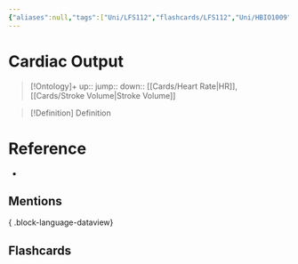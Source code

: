 ```yaml
---
{"aliases":null,"tags":["Uni/LFS112","flashcards/LFS112","Uni/HBIO1009"],"dg-publish":true,"permalink":"/cards/cardiac-output/","dgPassFrontmatter":true}
---
```


# Cardiac Output

> [!Ontology]+
> up:: 
> jump::
> down:: [[Cards/Heart Rate\|HR]], [[Cards/Stroke Volume\|Stroke Volume]]

> [!Definition] Definition

<style> .container {font-family: sans-serif; text-align: center;} .button-wrapper button {z-index: 1;height: 40px; width: 100px; margin: 10px;padding: 5px;} .excalidraw .App-menu_top .buttonList { display: flex;} .excalidraw-wrapper { height: 800px; margin: 50px; position: relative;} :root[dir="ltr"] .excalidraw .layer-ui__wrapper .zen-mode-transition.App-menu_bottom--transition-left {transform: none;} </style><script src="https://cdn.jsdelivr.net/npm/react@17/umd/react.production.min.js"></script><script src="https://cdn.jsdelivr.net/npm/react-dom@17/umd/react-dom.production.min.js"></script><script type="text/javascript" src="https://cdn.jsdelivr.net/npm/@excalidraw/excalidraw@0/dist/excalidraw.production.min.js"></script><div id="Cardiac_Output_Diagramexcalidraw.md1"></div><script>(function(){const InitialData={"type":"excalidraw","version":2,"source":"https://github.com/zsviczian/obsidian-excalidraw-plugin/releases/tag/1.9.19","elements":[{"id":"GDPPwq0N3BfqNxUZz38nR","type":"rectangle","x":-158.44456262279323,"y":-43.51739371682618,"width":246.556640625,"height":391.060546875,"angle":0,"strokeColor":"#1e1e1e","backgroundColor":"#a5d8ff","fillStyle":"hachure","strokeWidth":2,"strokeStyle":"solid","roughness":1,"opacity":70,"groupIds":[],"frameId":null,"roundness":{"type":3},"seed":1745078844,"version":238,"versionNonce":1658740868,"isDeleted":false,"boundElements":null,"updated":1694387796949,"link":null,"locked":false},{"type":"rectangle","version":160,"versionNonce":1316169532,"isDeleted":false,"id":"to3bNnvyJMjvI5WNQElMd","fillStyle":"hachure","strokeWidth":2,"strokeStyle":"solid","roughness":1,"opacity":70,"angle":0,"x":126.97644453957724,"y":-39.60790695525219,"strokeColor":"#1e1e1e","backgroundColor":"#a5d8ff","width":333.6645233531136,"height":389.6082757715998,"seed":85118138,"groupIds":[],"frameId":null,"roundness":{"type":3},"boundElements":[],"updated":1694387760959,"link":null,"locked":false},{"type":"freedraw","version":293,"versionNonce":1663236740,"isDeleted":false,"id":"5EhgydLIUHDaQ3u5Ty4Fb","fillStyle":"solid","strokeWidth":4,"strokeStyle":"solid","roughness":1,"opacity":70,"angle":0,"x":279,"y":-156,"strokeColor":"#93cefb","backgroundColor":"transparent","width":271,"height":4,"seed":154645306,"groupIds":[],"frameId":null,"roundness":null,"boundElements":[],"updated":1694387760959,"link":null,"locked":false,"customData":{"strokeOptions":{"highlighter":true,"constantPressure":true,"hasOutline":false,"outlineWidth":0,"options":{"thinning":1,"smoothing":0.5,"streamline":0.5,"easing":"easeInQuad","start":{"taper":0,"cap":false,"easing":"easeInQuint"},"end":{"taper":0,"cap":false,"easing":"easeOutQuint"}}}},"points":[[-21,-1.7142857142857144],[-21,-1.142857142857143],[-21.92808219178082,-1.142857142857143],[-22.856164383561644,-1.142857142857143],[-23.784246575342465,-1.142857142857143],[-25.64041095890411,-1.142857142857143],[-26.56849315068493,-1.142857142857143],[-28.424657534246577,-1.142857142857143],[-29.352739726027398,-1.7142857142857144],[-31.208904109589042,-1.7142857142857144],[-33.06506849315068,-1.7142857142857144],[-34.92123287671233,-1.7142857142857144],[-36.77739726027397,-1.7142857142857144],[-38.63356164383562,-1.7142857142857144],[-40.48972602739726,-1.142857142857143],[-41.417808219178085,-0.5714285714285716],[-43.273972602739725,-0.5714285714285716],[-45.130136986301366,-0.5714285714285716],[-47.91438356164384,-0.5714285714285716],[-49.77054794520548,-0.5714285714285716],[-51.62671232876713,-0.5714285714285716],[-53.48287671232877,-0.5714285714285716],[-55.339041095890416,-0.5714285714285716],[-57.195205479452056,-0.5714285714285716],[-59.97945205479452,-0.5714285714285716],[-61.83561643835617,-0.5714285714285716],[-64.61986301369863,-0.5714285714285716],[-66.47602739726028,-0.5714285714285716],[-69.26027397260273,-0.5714285714285716],[-71.1164383561644,-0.5714285714285716],[-72.97260273972603,-0.5714285714285716],[-74.82876712328768,-2.220446049250313e-16],[-77.61301369863014,-2.220446049250313e-16],[-80.3972602739726,-2.220446049250313e-16],[-84.10958904109589,-2.220446049250313e-16],[-86.89383561643837,-2.220446049250313e-16],[-89.67808219178083,-0.5714285714285716],[-92.4623287671233,-0.5714285714285716],[-95.24657534246576,-1.142857142857143],[-97.1027397260274,-1.142857142857143],[-99.88698630136987,-1.142857142857143],[-102.67123287671234,-1.7142857142857144],[-105.4554794520548,-1.7142857142857144],[-108.23972602739727,-1.7142857142857144],[-111.02397260273973,-2.2857142857142856],[-112.88013698630138,-2.2857142857142856],[-114.73630136986301,-2.2857142857142856],[-116.59246575342466,-2.2857142857142856],[-119.37671232876713,-1.7142857142857144],[-122.16095890410959,-1.7142857142857144],[-124.94520547945206,-1.7142857142857144],[-127.72945205479452,-1.142857142857143],[-130.513698630137,-1.142857142857143],[-133.29794520547944,-1.142857142857143],[-136.08219178082192,-1.142857142857143],[-139.7945205479452,-1.142857142857143],[-143.5068493150685,-1.7142857142857144],[-147.21917808219177,-1.7142857142857144],[-150.00342465753425,-1.7142857142857144],[-153.71575342465755,-1.7142857142857144],[-156.5,-1.7142857142857144],[-160.2123287671233,-1.7142857142857144],[-164.8527397260274,-2.2857142857142856],[-167.63698630136986,-2.2857142857142856],[-170.42123287671234,-2.2857142857142856],[-173.2054794520548,-2.2857142857142856],[-175.98972602739727,-2.2857142857142856],[-179.70205479452056,-2.857142857142857],[-182.486301369863,-2.857142857142857],[-186.1986301369863,-2.857142857142857],[-188.05479452054794,-2.857142857142857],[-190.83904109589042,-2.857142857142857],[-194.55136986301372,-2.857142857142857],[-197.33561643835617,-3.428571428571429],[-200.11986301369865,-3.428571428571429],[-202.9041095890411,-3.428571428571429],[-205.68835616438358,-3.428571428571429],[-208.47260273972603,-4],[-211.2568493150685,-4],[-214.04109589041096,-4],[-215.89726027397262,-4],[-218.68150684931507,-4],[-220.53767123287673,-4],[-223.32191780821918,-4],[-226.10616438356166,-4],[-227.9623287671233,-4],[-230.74657534246577,-4],[-232.6027397260274,-4],[-234.45890410958904,-4],[-237.24315068493152,-3.428571428571429],[-240.02739726027397,-3.428571428571429],[-242.81164383561645,-3.428571428571429],[-245.5958904109589,-3.428571428571429],[-248.38013698630138,-3.428571428571429],[-251.16438356164386,-3.428571428571429],[-253.9486301369863,-3.428571428571429],[-256.7328767123288,-3.428571428571429],[-259.5171232876712,-4],[-262.30136986301375,-4],[-264.1575342465753,-4],[-266.94178082191786,-4],[-269.7260273972603,-3.428571428571429],[-271.582191780822,-3.428571428571429],[-273.43835616438355,-3.428571428571429],[-274.3664383561644,-2.857142857142857],[-276.222602739726,-2.857142857142857],[-278.07876712328766,-2.857142857142857],[-279.93493150684935,-2.857142857142857],[-280.86301369863014,-2.857142857142857],[-281.791095890411,-2.857142857142857],[-282.7191780821918,-2.2857142857142856],[-283.6472602739726,-2.2857142857142856],[-284.57534246575347,-2.2857142857142856],[-285.50342465753425,-2.2857142857142856],[-286.4315068493151,-2.2857142857142856],[-287.3595890410959,-2.2857142857142856],[-288.28767123287673,-2.2857142857142856],[-289.2157534246575,-2.2857142857142856],[-290.14383561643837,-2.2857142857142856],[-291.0719178082192,-1.7142857142857144],[-292,-1.7142857142857144],[-292,-1.7142857142857144\|-21,-1.7142857142857144],[-21,-1.142857142857143],[-21.92808219178082,-1.142857142857143],[-22.856164383561644,-1.142857142857143],[-23.784246575342465,-1.142857142857143],[-25.64041095890411,-1.142857142857143],[-26.56849315068493,-1.142857142857143],[-28.424657534246577,-1.142857142857143],[-29.352739726027398,-1.7142857142857144],[-31.208904109589042,-1.7142857142857144],[-33.06506849315068,-1.7142857142857144],[-34.92123287671233,-1.7142857142857144],[-36.77739726027397,-1.7142857142857144],[-38.63356164383562,-1.7142857142857144],[-40.48972602739726,-1.142857142857143],[-41.417808219178085,-0.5714285714285716],[-43.273972602739725,-0.5714285714285716],[-45.130136986301366,-0.5714285714285716],[-47.91438356164384,-0.5714285714285716],[-49.77054794520548,-0.5714285714285716],[-51.62671232876713,-0.5714285714285716],[-53.48287671232877,-0.5714285714285716],[-55.339041095890416,-0.5714285714285716],[-57.195205479452056,-0.5714285714285716],[-59.97945205479452,-0.5714285714285716],[-61.83561643835617,-0.5714285714285716],[-64.61986301369863,-0.5714285714285716],[-66.47602739726028,-0.5714285714285716],[-69.26027397260273,-0.5714285714285716],[-71.1164383561644,-0.5714285714285716],[-72.97260273972603,-0.5714285714285716],[-74.82876712328768,-2.220446049250313e-16],[-77.61301369863014,-2.220446049250313e-16],[-80.3972602739726,-2.220446049250313e-16],[-84.10958904109589,-2.220446049250313e-16],[-86.89383561643837,-2.220446049250313e-16],[-89.67808219178083,-0.5714285714285716],[-92.4623287671233,-0.5714285714285716],[-95.24657534246576,-1.142857142857143],[-97.1027397260274,-1.142857142857143],[-99.88698630136987,-1.142857142857143],[-102.67123287671234,-1.7142857142857144],[-105.4554794520548,-1.7142857142857144],[-108.23972602739727,-1.7142857142857144],[-111.02397260273973,-2.2857142857142856],[-112.88013698630138,-2.2857142857142856],[-114.73630136986301,-2.2857142857142856],[-116.59246575342466,-2.2857142857142856],[-119.37671232876713,-1.7142857142857144],[-122.16095890410959,-1.7142857142857144],[-124.94520547945206,-1.7142857142857144],[-127.72945205479452,-1.142857142857143],[-130.513698630137,-1.142857142857143],[-133.29794520547944,-1.142857142857143],[-136.08219178082192,-1.142857142857143],[-139.7945205479452,-1.142857142857143],[-143.5068493150685,-1.7142857142857144],[-147.21917808219177,-1.7142857142857144],[-150.00342465753425,-1.7142857142857144],[-153.71575342465755,-1.7142857142857144],[-156.5,-1.7142857142857144],[-160.2123287671233,-1.7142857142857144],[-164.8527397260274,-2.2857142857142856],[-167.63698630136986,-2.2857142857142856],[-170.42123287671234,-2.2857142857142856],[-173.2054794520548,-2.2857142857142856],[-175.98972602739727,-2.2857142857142856],[-179.70205479452056,-2.857142857142857],[-182.486301369863,-2.857142857142857],[-186.1986301369863,-2.857142857142857],[-188.05479452054794,-2.857142857142857],[-190.83904109589042,-2.857142857142857],[-194.55136986301372,-2.857142857142857],[-197.33561643835617,-3.428571428571429],[-200.11986301369865,-3.428571428571429],[-202.9041095890411,-3.428571428571429],[-205.68835616438358,-3.428571428571429],[-208.47260273972603,-4],[-211.2568493150685,-4],[-214.04109589041096,-4],[-215.89726027397262,-4],[-218.68150684931507,-4],[-220.53767123287673,-4],[-223.32191780821918,-4],[-226.10616438356166,-4],[-227.9623287671233,-4],[-230.74657534246577,-4],[-232.6027397260274,-4],[-234.45890410958904,-4],[-237.24315068493152,-3.428571428571429],[-240.02739726027397,-3.428571428571429],[-242.81164383561645,-3.428571428571429],[-245.5958904109589,-3.428571428571429],[-248.38013698630138,-3.428571428571429],[-251.16438356164386,-3.428571428571429],[-253.9486301369863,-3.428571428571429],[-256.7328767123288,-3.428571428571429],[-259.5171232876712,-4],[-262.30136986301375,-4],[-264.1575342465753,-4],[-266.94178082191786,-4],[-269.7260273972603,-3.428571428571429],[-271.582191780822,-3.428571428571429],[-273.43835616438355,-3.428571428571429],[-274.3664383561644,-2.857142857142857],[-276.222602739726,-2.857142857142857],[-278.07876712328766,-2.857142857142857],[-279.93493150684935,-2.857142857142857],[-280.86301369863014,-2.857142857142857],[-281.791095890411,-2.857142857142857],[-282.7191780821918,-2.2857142857142856],[-283.6472602739726,-2.2857142857142856],[-284.57534246575347,-2.2857142857142856],[-285.50342465753425,-2.2857142857142856],[-286.4315068493151,-2.2857142857142856],[-287.3595890410959,-2.2857142857142856],[-288.28767123287673,-2.2857142857142856],[-289.2157534246575,-2.2857142857142856],[-290.14383561643837,-2.2857142857142856],[-291.0719178082192,-1.7142857142857144],[-292,-1.7142857142857144],[-292,-1.7142857142857144]],"lastCommittedPoint":null,"simulatePressure":false,"pressures":[1,1,1,1,1,1,1,1,1,1,1,1,1,1,1,1,1,1,1,1,1,1,1,1,1,1,1,1,1,1,1,1,1,1,1,1,1,1,1,1,1,1,1,1,1,1,1,1,1,1,1,1,1,1,1,1,1,1,1,1,1,1,1,1,1,1,1,1,1,1,1,1,1,1,1,1,1,1,1,1,1,1,1,1,1,1,1,1,1,1,1,1,1,1,1,1,1,1,1,1,1,1,1,1,1,1,1,1,1,1,1,1,1,1,1,1,1,1,1,1,1,0]},{"type":"text","version":70,"versionNonce":277012412,"isDeleted":false,"id":"vpYakSa8","fillStyle":"hachure","strokeWidth":4,"strokeStyle":"solid","roughness":1,"opacity":100,"angle":0,"x":-13,"y":-180,"strokeColor":"#1e1e1e","backgroundColor":"transparent","width":276.587890625,"height":45,"seed":2051969190,"groupIds":[],"frameId":null,"roundness":null,"boundElements":[],"updated":1694387760959,"link":null,"locked":false,"fontSize":36,"fontFamily":1,"text":"[[Cards/Cardiac Output\|Cardiac Output]]","rawText":"[[Cards/Cardiac Output\|Cardiac Output]]","textAlign":"left","verticalAlign":"top","containerId":null,"originalText":"[[Cards/Cardiac Output\|Cardiac Output]]","lineHeight":1.25,"baseline":32},{"type":"text","version":155,"versionNonce":1432947204,"isDeleted":false,"id":"ONyTcISO","fillStyle":"solid","strokeWidth":1,"strokeStyle":"solid","roughness":1,"opacity":100,"angle":0,"x":-122.5964993882774,"y":-35.531012092298766,"strokeColor":"#1e1e1e","backgroundColor":"transparent","width":160.07594299316406,"height":35,"seed":13344,"groupIds":[],"frameId":null,"roundness":{"type":1},"boundElements":[{"id":"rMf3YcMMqPcEoqIjzvdS1","type":"arrow"}],"updated":1694387760959,"link":"[[Cards/Heart Rate\|Heart Rate]]","locked":false,"fontSize":28,"fontFamily":1,"text":"Heart Rate","rawText":"[[Cards/Heart Rate\|Heart Rate]]","textAlign":"left","verticalAlign":"middle","containerId":null,"originalText":"Heart Rate","lineHeight":1.25,"baseline":25},{"type":"text","version":76,"versionNonce":1493665852,"isDeleted":false,"id":"oEm9mBWV","fillStyle":"solid","strokeWidth":1,"strokeStyle":"solid","roughness":1,"opacity":100,"angle":0,"x":199.87179609042644,"y":-31.84842822624637,"strokeColor":"#1e1e1e","backgroundColor":"transparent","width":189.6439208984375,"height":35,"seed":20444,"groupIds":[],"frameId":null,"roundness":{"type":1},"boundElements":[{"id":"ImvBJFaEW3-vRClJdRPqs","type":"arrow"}],"updated":1694387760959,"link":"[[Cards/Stroke Volume\|Stroke Volume]]","locked":false,"fontSize":28,"fontFamily":1,"text":"[[Cards/Stroke Volume\|Stroke Volume]]","rawText":"[[Cards/Stroke Volume\|Stroke Volume]]","textAlign":"left","verticalAlign":"middle","containerId":null,"originalText":"[[Cards/Stroke Volume\|Stroke Volume]]","lineHeight":1.25,"baseline":25},{"type":"arrow","version":77,"versionNonce":1128343940,"isDeleted":false,"id":"ImvBJFaEW3-vRClJdRPqs","fillStyle":"solid","strokeWidth":2,"strokeStyle":"solid","roughness":1,"opacity":100,"angle":0,"x":154.91640236306245,"y":-138.381128490988,"strokeColor":"#1e1e1e","backgroundColor":"transparent","width":81.96169915569266,"height":95.39804327957671,"seed":1667697510,"groupIds":[],"frameId":null,"roundness":{"type":2},"boundElements":[],"updated":1694387760959,"link":null,"locked":false,"startBinding":null,"endBinding":{"elementId":"oEm9mBWV","focus":-0.30233870406392005,"gap":11.134656985164924},"lastCommittedPoint":null,"startArrowhead":null,"endArrowhead":"arrow","points":[[0,0],[81.96169915569266,95.39804327957671]]},{"type":"arrow","version":58,"versionNonce":1810047164,"isDeleted":false,"id":"rMf3YcMMqPcEoqIjzvdS1","fillStyle":"solid","strokeWidth":2,"strokeStyle":"solid","roughness":1,"opacity":100,"angle":0,"x":56.15927305251472,"y":-137.0374940785996,"strokeColor":"#1e1e1e","backgroundColor":"transparent","width":79.94624753711008,"height":92.0389572486057,"seed":1072828666,"groupIds":[],"frameId":null,"roundness":{"type":2},"boundElements":[],"updated":1694387760959,"link":null,"locked":false,"startBinding":null,"endBinding":{"elementId":"ONyTcISO","focus":-0.04885431925277633,"gap":9.467524737695129},"lastCommittedPoint":null,"startArrowhead":null,"endArrowhead":"arrow","points":[[0,0],[-79.94624753711008,92.0389572486057]]},{"id":"y9gMJseW","type":"text","x":99.76442175220677,"y":-29.935362466826177,"width":16.743988037109375,"height":35,"angle":0,"strokeColor":"#1e1e1e","backgroundColor":"#a5d8ff","fillStyle":"hachure","strokeWidth":2,"strokeStyle":"solid","roughness":1,"opacity":70,"groupIds":[],"frameId":null,"roundness":null,"seed":115316868,"version":127,"versionNonce":439871804,"isDeleted":false,"boundElements":null,"updated":1694387772895,"link":null,"locked":false,"text":"X","rawText":"X","fontSize":28,"fontFamily":1,"textAlign":"left","verticalAlign":"top","baseline":25,"containerId":null,"originalText":"X","lineHeight":1.25},{"id":"262wGRrU","type":"text","x":-34.07542199779323,"y":419.5275281581738,"width":327.5438537597656,"height":35,"angle":0,"strokeColor":"#1e1e1e","backgroundColor":"#a5d8ff","fillStyle":"hachure","strokeWidth":2,"strokeStyle":"solid","roughness":1,"opacity":70,"groupIds":[],"frameId":null,"roundness":null,"seed":1809518468,"version":90,"versionNonce":490915772,"isDeleted":false,"boundElements":null,"updated":1694387895545,"link":null,"locked":false,"text":"or (another calculation)","rawText":"or (another calculation)","fontSize":28,"fontFamily":1,"textAlign":"left","verticalAlign":"top","baseline":25,"containerId":null,"originalText":"or (another calculation)","lineHeight":1.25},{"id":"TKL_zq-KLZra6feUWK77e","type":"freedraw","x":474.7409842522068,"y":-138.0486437168262,"width":185.505859375,"height":10.9765625,"angle":0,"strokeColor":"#1e1e1e","backgroundColor":"#a5d8ff","fillStyle":"hachure","strokeWidth":2,"strokeStyle":"solid","roughness":1,"opacity":70,"groupIds":[],"frameId":null,"roundness":null,"seed":149451836,"version":39,"versionNonce":266950916,"isDeleted":true,"boundElements":null,"updated":1694387760959,"link":null,"locked":false,"customData":{"strokeOptions":{"highlighter":true,"constantPressure":true,"hasOutline":false,"outlineWidth":0,"options":{"thinning":1,"smoothing":0.5,"streamline":0.5,"easing":"easeInQuad","start":{"taper":0,"cap":false,"easing":"easeInQuint"},"end":{"taper":0,"cap":false,"easing":"easeOutQuint"}}}},"points":[[0,0],[0,-0.15234375],[-0.671875,-0.15234375],[-0.9765625,-0.30468750000000006],[-5.40234375,-0.8574218749999996],[-9.078125,-1.380859375],[-12.75390625,-1.904296875],[-17.1796875,-2.45703125],[-22.357421875,-3.03125],[-26.783203125,-3.583984375],[-32.7109375,-4.17578125],[-37.13671875,-4.17578125],[-44.56640625,-4.794921875],[-48.9921875,-4.794921875],[-54.919921875,-4.794921875],[-64.6015625,-5.439453125],[-75.78515625,-5.439453125],[-86.96875,-5.439453125],[-92.146484375,-5.439453125],[-101.828125,-6.083984375],[-113.01171875,-6.740234375],[-124.1953125,-7.396484375],[-135.37890625,-8.7109375],[-142.05859375,-8.7109375],[-150.990234375,-9.34765625],[-158.419921875,-9.966796875],[-164.34765625,-9.966796875],[-168.0234375,-10.490234375],[-170.947265625,-10.490234375],[-176.875,-10.490234375],[-179.798828125,-10.9765625],[-183.474609375,-10.9765625],[-184.896484375,-10.9765625],[-185.201171875,-10.9765625],[-185.353515625,-10.9765625],[-185.505859375,-10.9765625],[-185.505859375,-10.9765625]],"pressures":[1,1,1,1,1,1,1,1,1,1,1,1,1,1,1,1,1,1,1,1,1,1,1,1,1,1,1,1,1,1,1,1,1,1,1,1,0],"simulatePressure":false,"lastCommittedPoint":[-185.505859375,-10.9765625]},{"id":"hPUHeLr16YhTRA2By-n9h","type":"freedraw","x":370.6394217522068,"y":-164.9392687168262,"width":150.609375,"height":87.970703125,"angle":0,"strokeColor":"#1e1e1e","backgroundColor":"#a5d8ff","fillStyle":"hachure","strokeWidth":2,"strokeStyle":"solid","roughness":1,"opacity":70,"groupIds":[],"frameId":null,"roundness":null,"seed":1191972740,"version":96,"versionNonce":85019580,"isDeleted":true,"boundElements":null,"updated":1694387756189,"link":null,"locked":false,"customData":{"strokeOptions":{"highlighter":true,"constantPressure":true,"hasOutline":false,"outlineWidth":0,"options":{"thinning":1,"smoothing":0.5,"streamline":0.5,"easing":"easeInQuad","start":{"taper":0,"cap":false,"easing":"easeInQuint"},"end":{"taper":0,"cap":false,"easing":"easeOutQuint"}}}},"points":[[0,0],[-0.15234374999999997,0.15429687500000003],[-0.45703125000000006,0.46289062500000006],[-1.8789062500000004,0.8203125000000003],[-5.5546875,1.345703125],[-8.478515625,1.345703125],[-14.40625,1.939453125],[-21.0859375,3.154296875],[-27.765625,4.369140625],[-35.947265625,5.62890625],[-44.87890625,6.90625],[-53.060546875,8.166015625],[-61.2421875,10.0546875],[-64.166015625,11.517578125],[-66.33984375,12.388671875],[-67.76171875,13.1015625],[-67.76171875,13.255859375],[-67.76171875,13.41015625],[-67.607421875,13.564453125],[-67.30078125,13.87109375],[-63.42578125,16.638671875],[-59.748046875,18.21484375],[-27.63671875,29.6171875],[-12.6953125,33.693359375],[2.99609375,37.787109375],[17.9375,41.86328125],[32.126953125,45.2421875],[44.064453125,48.55859375],[49.994140625,49.74609375],[55.923828125,50.93359375],[55.619140625,50.93359375],[49.69140625,50.93359375],[23.568359375,46.916015625],[5.318359375,44.810546875],[-2.111328125,44.19140625],[-14.046875,44.19140625],[-31.23828125,44.880859375],[-44.67578125,45.5546875],[-52.857421875,45.5546875],[-59.537109375,46.162109375],[-67.71875,47.421875],[-72.896484375,48.57421875],[-76.572265625,49.625],[-77.244140625,49.625],[-77.396484375,49.779296875],[-77.396484375,49.93359375],[-76.72265625,50.3828125],[-76.048828125,50.83203125],[-67.009765625,54.70703125],[-54.322265625,58.046875],[-36.0703125,62.9609375],[-23.3828125,66.30078125],[-5.130859375,70.513671875],[12.0625,73.953125],[22.498046875,76.5625],[28.427734375,77.15625],[28.123046875,77.15625],[27.818359375,77.15625],[19.63671875,76.52734375],[4.697265625,75.169921875],[-4.234375,74.533203125],[-20.67578125,74.533203125],[-31.859375,74.533203125],[-43.794921875,75.861328125],[-58.734375,76.541015625],[-78.849609375,77.216796875],[-86.279296875,77.216796875],[-92.958984375,77.82421875],[-94.380859375,77.82421875],[-94.685546875,77.978515625],[-94.53125,77.978515625],[-94.376953125,77.978515625],[-89.94921875,79.0859375],[-78.763671875,80.40234375],[-65.32421875,82.419921875],[-56.390625,83.05859375],[-36.302734375,85.291015625],[-22.11328125,86.642578125],[-10.17578125,87.970703125],[-4.99609375,87.970703125],[-5.1484375,87.970703125],[-5.453125,87.970703125],[-5.7578125,87.970703125],[-9.43359375,86.921875],[-16.11328125,85.708984375],[-19.037109375,85.22265625],[-24.96484375,85.22265625],[-29.390625,84.669921875],[-33.81640625,84.669921875],[-36.740234375,84.18359375],[-41.166015625,83.630859375],[-42.587890625,83.630859375],[-42.740234375,83.478515625],[-42.740234375,83.478515625]],"pressures":[1,1,1,1,1,1,1,1,1,1,1,1,1,1,1,1,1,1,1,1,1,1,1,1,1,1,1,1,1,1,1,1,1,1,1,1,1,1,1,1,1,1,1,1,1,1,1,1,1,1,1,1,1,1,1,1,1,1,1,1,1,1,1,1,1,1,1,1,1,1,1,1,1,1,1,1,1,1,1,1,1,1,1,1,1,1,1,1,1,1,1,1,1,0],"simulatePressure":false,"lastCommittedPoint":[-42.740234375,83.478515625]}],"appState":{"theme":"dark","viewBackgroundColor":"#ffffff","currentItemStrokeColor":"#1e1e1e","currentItemBackgroundColor":"#a5d8ff","currentItemFillStyle":"hachure","currentItemStrokeWidth":2,"currentItemStrokeStyle":"solid","currentItemRoughness":1,"currentItemOpacity":70,"currentItemFontFamily":1,"currentItemFontSize":28,"currentItemTextAlign":"left","currentItemStartArrowhead":null,"currentItemEndArrowhead":"arrow","scrollX":323.9113594977932,"scrollY":-102.64471565817382,"zoom":{"value":2},"currentItemRoundness":"round","gridSize":null,"gridColor":{"Bold":"#C9C9C9FF","Regular":"#EDEDEDFF"},"currentStrokeOptions":{"highlighter":true,"constantPressure":true,"hasOutline":false,"outlineWidth":0,"options":{"thinning":1,"smoothing":0.5,"streamline":0.5,"easing":"easeInQuad","start":{"taper":0,"cap":false,"easing":"easeInQuint"},"end":{"taper":0,"cap":false,"easing":"easeOutQuint"}}},"previousGridSize":null,"frameRendering":{"enabled":true,"clip":true,"name":true,"outline":true}},"files":{}};InitialData.scrollToContent=true;App=()=>{const e=React.useRef(null),t=React.useRef(null),[n,i]=React.useState({width:void 0,height:void 0});return React.useEffect(()=>{i({width:t.current.getBoundingClientRect().width,height:t.current.getBoundingClientRect().height});const e=()=>{i({width:t.current.getBoundingClientRect().width,height:t.current.getBoundingClientRect().height})};return window.addEventListener("resize",e),()=>window.removeEventListener("resize",e)},[t]),React.createElement(React.Fragment,null,React.createElement("div",{className:"excalidraw-wrapper",ref:t},React.createElement(ExcalidrawLib.Excalidraw,{ref:e,width:n.width,height:n.height,initialData:InitialData,viewModeEnabled:!0,zenModeEnabled:!0,gridModeEnabled:!1})))},excalidrawWrapper=document.getElementById("Cardiac_Output_Diagramexcalidraw.md1");ReactDOM.render(React.createElement(App),excalidrawWrapper);})();</script>

# Reference

- 

## Mentions


{ .block-language-dataview}

## Flashcards